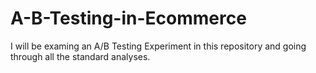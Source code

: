 # A-B-Testing-in-Ecommerce
I will be examing an A/B Testing Experiment in this repository and going through all the standard analyses.
